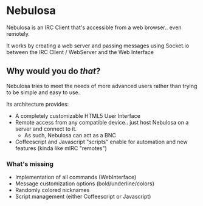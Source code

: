 # Nebulosa

Nebulosa is an IRC Client that's accessible from a web browser.. even remotely.

It works by creating a web server and passing messages using Socket.io between the IRC Client / WebServer and the Web Interface

## Why would you do *that*?

Nebulosa tries to meet the needs of more advanced users rather than trying to be simple and easy to use.

Its architecture provides:

- A completely customizable HTML5 User Interface
- Remote access from any compatible device.. just host Nebulosa on a server and connect to it.
  - As such, Nebulosa can act as a BNC
- Coffeescript and Javascript "scripts" enable for automation and new features (kinda like mIRC "remotes")

### What's missing

- Implementation of all commands (WebInterface)
- Message customization options (bold/underline/colors)
- Randomly colored nicknames
- Script management (either Coffeescript or Javascript)